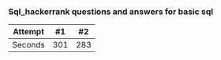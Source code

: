 ### Sql_hackerrank questions and answers for basic sql
| Attempt | #1 | #2 |
| :---: | :---: | :---: |
| Seconds | 301 | 283 |

